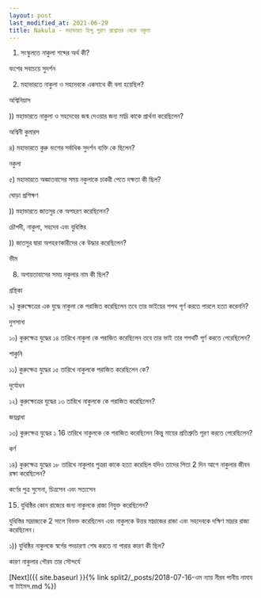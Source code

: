 ```yaml
---
layout: post
last_modified_at: 2021-06-29
title: Nakula - মহাভারত হিন্দু পুরাণ প্রশ্নোত্তর থেকে নকুলা
---
```


1) সংস্কুলতে নাকুলা শব্দের অর্থ কী?

বংশের সবচেয়ে সুদর্শন

2) মহাভারতে নাকুলা ও সহদেবকে একসাথে কী বলা হয়েছিল?

অশ্বিনিয়াস

)) মহাভারতে নাকুলা ও সহদেবের জন্ম দেওয়ার জন্য মাদ্রি কাকে প্রার্থনা করেছিলেন?

অশ্বিনী কুমারস

৪) মহাভারতে কুরু বংশের সর্বাধিক সুদর্শন ব্যক্তি কে ছিলেন?

নকুলা

৫) মহাভারতে অজ্ঞাতবাসের সময় নকুলাকে চাকরী পেতে দক্ষতা কী ছিল?

ঘোড়া প্রশিক্ষণ

)) মহাভারতে জাতসুর কে অপহরণ করেছিলেন?

দ্রৌপদী, নাকুলা, সহদেব এবং যুধিস্তির

)) জাতসুর দ্বারা অপহরণকারীদের কে উদ্ধার করেছিলেন?

ভীম

8) অগায়তাবাসের সময় নকুলার নাম কী ছিল?

গ্রন্থিকা

৯) কুরুক্ষেত্রের এক যুদ্ধে নাকুলা কে পরাজিত করেছিলেন তবে তার ভাইয়ের শপথ পূর্ণ করতে পারলে হত্যা করেননি?

দুসসানা

১০) কুরুক্ষেত্র যুদ্ধের ১৪ তারিখে নাকুলা কে পরাজিত করেছিলেন তবে তার ভাই তার শপথটি পূর্ণ করতে পেরেছিলেন?

শাকুনি

১১) কুরুক্ষেত্র যুদ্ধের ১৫ তারিখে নাকুলকে পরাজিত করেছিলেন কে?

দুর্যোধন

১২) কুরুক্ষেত্রের যুদ্ধের ১৩ তারিখে নাকুলকে কে পরাজিত করেছিলেন?

জয়ধ্রাধা

১৩) কুরুক্ষেত্র যুদ্ধের ১ 16 তারিখে নাকুলকে কে পরাজিত করেছিলেন কিন্তু মায়ের প্রতিশ্রুতি পূরণ করতে পেরেছিলেন?

কর্ণ

১৪) কুরুক্ষেত্র যুদ্ধের ১৮ তারিখে নাকুলার পুত্ররা কাকে হত্যা করেছিল যদিও তাদের পিতা 2 দিন আগে নাকুলার জীবন রক্ষা করেছিলেন?

কর্ণের পুত্র সুসেনা, চিত্রসেন এবং সত্যসেন

15) যুধিষ্ঠির কোন রাজ্যের জন্য নাকুলকে রাজা নিযুক্ত করেছিলেন?

যুধিস্তির মাদ্রাজ্যকে 2 সালে বিভক্ত করেছিলেন এবং নাকুলকে উত্তর মাদ্রাজের রাজা এবং সহদেবকে দক্ষিণ মাদ্রার রাজা করেছিলেন।

১)) যুধিষ্ঠির নাকুলকে স্বর্গের পদচারণা শেষ করতে না পারার কারণ কী ছিল?

কারণ নাকুলার গৌরব তার সৌন্দর্যে

[Next]({{ site.baseurl }}{% link split2/_posts/2018-07-16-ওম ন্যায় নীরব পানীয় নামায গা টাইমস.md %})

